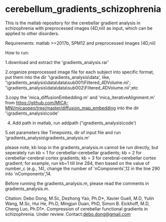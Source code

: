 # cerebellum_gradients_schizophrenia
This is the matlab repository for the cerebellar gradient analysis in schizophrenia with preprocessed images (4D,nii) as input, which can be applied to other disorders.

Requirements:
matlab >=2017b, SPM12 and preprocessed images (4D,nii)

How to run:

1.download and extract the 'gradients_analysis.rar'

2.organize preprocessed image file for each subject into specific format, put them into the dir '\gradients_analysis\data\', like, '\gradients_analysis\data\data\sub001\Filtered_4DVolume.nii';
'\gradients_analysis\data\data\sub002\Filtered_4DVolume.nii';etc

3.copy the 'mica_diffusionEmbedding.m' and 'mica_iterativeAlignment.m' from https://github.com/MICA-MNI/micaopen/tree/master/diffusion_map_embedding into the dir '\gradients_analysis\code\'

4. Add path in matlab, run addpath ('\gradients_analysis\code\')

5.set parameters like Timepoints, dir of input file and run 'gradients_analysis\gradients_analysis.m'

please note, kb loop in the gradients_analysis.m cannot be run directly, but seperately run kb = 1 for cerebellar-cerebellar gradients; kb = 2 for cerebellar-cerebral cortex gradients; kb = 3 for cerebral-cerebellar cortex gradient; 
for example, run kb=1 till line 284, then based on the value of number_c (e.g., 14), change the number of 'nComponents',12 in the line 290 into 'nComponents',14.

Before running the gradients_analysis.m, please read the comments in gradients_analysis.m. 

Citation: Debo Dong, M.Sc, Dezhong Yao, Ph.D*, Xavier Guell, M.D, Yulin Wang, M.Sc, Hui He, Ph.D, Mingjun Duan, PhD, Simon B. Eickhoff, M.D, Cheng Luo, Ph.D1*. Compression of cerebellar functional gradients in schizophrenia. Under review.
Contact:debo.dong@gmail.com
